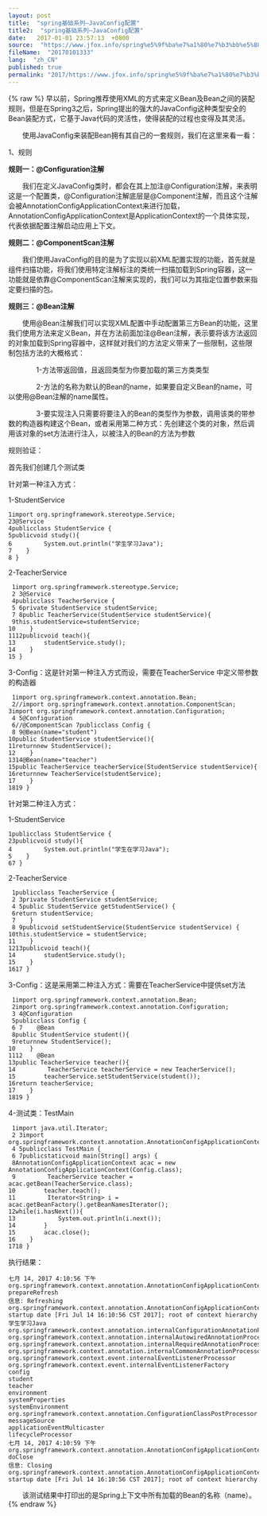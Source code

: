```yaml
---
layout: post
title:  "spring基础系列–JavaConfig配置"
title2:  "spring基础系列–JavaConfig配置"
date:   2017-01-01 23:57:13  +0800
source:  "https://www.jfox.info/spring%e5%9f%ba%e7%a1%80%e7%b3%bb%e5%88%97javaconfig%e9%85%8d%e7%bd%ae.html"
fileName:  "20170101333"
lang:  "zh_CN"
published: true
permalink: "2017/https://www.jfox.info/spring%e5%9f%ba%e7%a1%80%e7%b3%bb%e5%88%97javaconfig%e9%85%8d%e7%bd%ae.html"
---
```

{% raw %}
早以前，Spring推荐使用XML的方式来定义Bean及Bean之间的装配规则，但是在Spring3之后，Spring提出的强大的JavaConfig这种类型安全的Bean装配方式，它基于Java代码的灵活性，使得装配的过程也变得及其灵活。

　　使用JavaConfig来装配Bean拥有其自己的一套规则，我们在这里来看一看：

1、规则

**规则一：@Configuration注解**

　　我们在定义JavaConfig类时，都会在其上加注@Configuration注解，来表明这是一个配置类，@Configuration注解底层是@Component注解，而且这个注解会被AnnotationConfigApplicationContext来进行加载，AnnotationConfigApplicationContext是ApplicationContext的一个具体实现，代表依据配置注解启动应用上下文。

**规则二：@ComponentScan注解**

　　我们使用JavaConfig的目的是为了实现以前XML配置实现的功能，首先就是组件扫描功能，将我们使用特定注解标注的类统一扫描加载到Spring容器，这一功能就是依靠@ComponentScan注解来实现的，我们可以为其指定位置参数来指定要扫描的包。

**规则三：@Bean注解**

　　使用@Bean注解我们可以实现XML配置中手动配置第三方Bean的功能，这里我们使用方法来定义Bean，并在方法前面加注@Bean注解，表示要将该方法返回的对象加载到Spring容器中，这样就对我们的方法定义带来了一些限制，这些限制包括方法的大概格式：

　　　　1-方法带返回值，且返回类型为你要加载的第三方类类型

　　　　2-方法的名称为默认的Bean的name，如果要自定义Bean的name，可以使用@Bean注解的name属性。

　　　　3-要实现注入只需要将要注入的Bean的类型作为参数，调用该类的带参数的构造器构建这个Bean，或者采用第二种方式：先创建这个类的对象，然后调用该对象的set方法进行注入，以被注入的Bean的方法为参数

规则验证：

首先我们创建几个测试类

针对第一种注入方式：

1-StudentService

    1import org.springframework.stereotype.Service;
    23@Service
    4publicclass StudentService {
    5publicvoid study(){
    6         System.out.println("学生学习Java");
    7    }
    8 }

2-TeacherService 

     1import org.springframework.stereotype.Service;
     2 3@Service
     4publicclass TeacherService {
     5 6private StudentService studentService;
     7 8public TeacherService(StudentService studentService){
     9this.studentService=studentService;
    10    }
    1112publicvoid teach(){
    13        studentService.study();
    14    }
    15 }

3-Config：这是针对第一种注入方式而设，需要在TeacherService 中定义带参数的构造器

     1import org.springframework.context.annotation.Bean;
     2//import org.springframework.context.annotation.ComponentScan; 3import org.springframework.context.annotation.Configuration;
     4 5@Configuration
     6//@ComponentScan 7publicclass Config {
     8 9@Bean(name="student")
    10public StudentService studentService(){
    11returnnew StudentService();
    12    }
    1314@Bean(name="teacher")
    15public TeacherService teacherService(StudentService studentService){
    16returnnew TeacherService(studentService);
    17    }
    1819 }

针对第二种注入方式：

1-StudentService

    1publicclass StudentService {
    23publicvoid study(){
    4         System.out.println("学生在学习Java");
    5    }
    67 }

2-TeacherService

     1publicclass TeacherService {
     2 3private StudentService studentService;
     4 5public StudentService getStudentService() {
     6return studentService;
     7    }
     8 9publicvoid setStudentService(StudentService studentService) {
    10this.studentService = studentService;
    11    }
    1213publicvoid teach(){
    14        studentService.study();
    15    }
    1617 }

3-Config：这是采用第二种注入方式：需要在TeacherService中提供set方法

     1import org.springframework.context.annotation.Bean;
     2import org.springframework.context.annotation.Configuration;
     3 4@Configuration
     5publicclass Config {
     6 7    @Bean
     8public StudentService student(){
     9returnnew StudentService();
    10    }
    1112    @Bean
    13public TeacherService teacher(){
    14         TeacherService teacherService = new TeacherService();
    15        teacherService.setStudentService(student());
    16return teacherService;
    17    }
    1819 }

4-测试类：TestMain

     1import java.util.Iterator;
     2 3import org.springframework.context.annotation.AnnotationConfigApplicationContext;
     4 5publicclass TestMain {
     6 7publicstaticvoid main(String[] args) {
     8AnnotationConfigApplicationContext acac = new AnnotationConfigApplicationContext(Config.class);
     9         TeacherService teacher = acac.getBean(TeacherService.class);
    10        teacher.teach();
    11         Iterator<String> i = acac.getBeanFactory().getBeanNamesIterator();
    12while(i.hasNext()){
    13            System.out.println(i.next());
    14        }
    15        acac.close();
    16    }
    1718 }

执行结果：

    七月 14, 2017 4:10:56 下午 org.springframework.context.annotation.AnnotationConfigApplicationContext prepareRefresh
    信息: Refreshing org.springframework.context.annotation.AnnotationConfigApplicationContext@7e6cbb7a: startup date [Fri Jul 14 16:10:56 CST 2017]; root of context hierarchy
    学生学习Java
    org.springframework.context.annotation.internalConfigurationAnnotationProcessor
    org.springframework.context.annotation.internalAutowiredAnnotationProcessor
    org.springframework.context.annotation.internalRequiredAnnotationProcessor
    org.springframework.context.annotation.internalCommonAnnotationProcessor
    org.springframework.context.event.internalEventListenerProcessor
    org.springframework.context.event.internalEventListenerFactory
    config
    student
    teacher
    environment
    systemProperties
    systemEnvironment
    org.springframework.context.annotation.ConfigurationClassPostProcessor.importRegistry
    messageSource
    applicationEventMulticaster
    lifecycleProcessor
    七月 14, 2017 4:10:59 下午 org.springframework.context.annotation.AnnotationConfigApplicationContext doClose
    信息: Closing org.springframework.context.annotation.AnnotationConfigApplicationContext@7e6cbb7a: startup date [Fri Jul 14 16:10:56 CST 2017]; root of context hierarchy

　　该测试结果中打印出的是Spring上下文中所有加载的Bean的名称（name）。
{% endraw %}